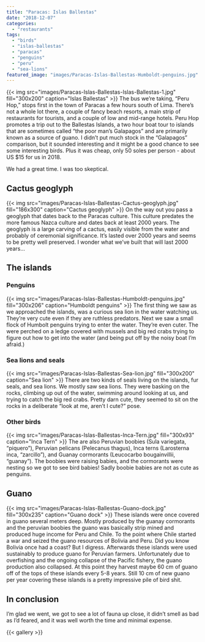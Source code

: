 ```yaml
---
title: "Paracas: Islas Ballestas"
date: "2018-12-07"
categories: 
  - "restaurants"
tags: 
  - "birds"
  - "islas-ballestas"
  - "paracas"
  - "penguins"
  - "peru"
  - "sea-lions"
featured_image: "images/Paracas-Islas-Ballestas-Humboldt-penguins.jpg"
---
```

{{< img src="images/Paracas-Islas-Ballestas-Islas-Ballestas-1.jpg" fill="300x200" caption="Islas Ballestas" >}}
The bus we’re taking, “Peru Hop,” stops first in the town of Paracas a
few hours south of Lima. There’s not a whole lot there, a couple of
fancy beach resorts, a main strip of restaurants for tourists, and a
couple of low and mid-range hotels. Peru Hop promotes a trip out to
the Ballestas Islands, a two hour boat tour to islands that are
sometimes called “the poor man’s Galapagos” and are primarily known as
a source of guano. I didn’t put much stock in the “Galapagos”
comparison, but it sounded interesting and it might be a good chance
to see some interesting birds. Plus it was cheap, only 50 soles per
person - about US $15 for us in 2018.

We had a great time. I was too skeptical.

## Cactus geoglyph

{{< img src="images/Paracas-Islas-Ballestas-Cactus-geoglyph.jpg" fill="186x300" caption="Cactus geoglyph" >}}
On the way out you pass a geoglyph that dates back to the Paracas
culture. This culture predates the more famous Nazca culture and dates
back at least 2000 years. The geoglyph is a large carving of a cactus,
easily visible from the water and probably of ceremonial
significance. It’s lasted over 2000 years and seems to be pretty well
preserved. I wonder what we’ve built that will last 2000 years...

## The islands

### Penguins

{{< img src="images/Paracas-Islas-Ballestas-Humboldt-penguins.jpg" fill="300x206" caption="Humboldt penguins" >}}
The first thing we saw as we approached the islands, was a curious sea
lion in the water watching us. They’re very cute even if they are
ruthless predators. Next we saw a small flock of Humbolt penguins
trying to enter the water. They’re even cuter. The were perched on a
ledge covered with mussels and big red crabs trying to figure out how
to get into the water (and being put off by the noisy boat I’m
afraid.)

### Sea lions and seals

{{< img src="images/Paracas-Islas-Ballestas-Sea-lion.jpg" fill="300x200" caption="Sea lion" >}}
There are two kinds of seals living on the islands, fur seals, and sea
lions. We mostly saw sea lions. They were basking on the rocks,
climbing up out of the water, swimming around looking at us, and
trying to catch the big red crabs. Pretty darn cute, they seemed to
sit on the rocks in a deliberate “look at me, aren’t I cute?” pose.

### Other birds

{{< img src="images/Paracas-Islas-Ballestas-Inca-Tern.jpg" fill="300x93" caption="Inca Tern" >}}
The are also Peruvian boobies (Sula variegata, “piquero”), Peruvian
pelicans (Pelecanus thagus), Inca terns (Larosterna inca, “zarcillo”),
and Guanay cormorants (Leucocarbo bougainvillii, “guanay”). The
boobies were raising babies, and the cormorants were nesting so we got
to see bird babies! Sadly boobie babies are not as cute as penguins.

## Guano

{{< img src="images/Paracas-Islas-Ballestas-Guano-dock.jpg" fill="300x235" caption="Guano dock" >}}
These islands were once covered in guano several meters deep. Mostly
produced by the guanay cormorants and the peruvian boobies the guano
was basically strip mined and produced huge income for Peru and
Chile. To the point where Chile started a war and seized the guano
resources of Bolivia and Peru. Did you know Bolivia once had a coast?
But I digress. Afterwards these islands were used sustainably to
produce guano for Peruvian farmers. Unfortunately due to overfishing
and the ongoing collapse of the Pacific fishery, the guano production
also collapsed. At this point they harvest maybe 60 cm of guano off of
the tops of these islands every 5-8 years. Still 10 cm of new guano
per year covering these islands is a pretty impressive pile of bird
shit.

## In conclusion

I’m glad we went, we got to see a lot of fauna up close, it didn’t
smell as bad as I’d feared, and it was well worth the time and minimal
expense.

{{< gallery >}}
